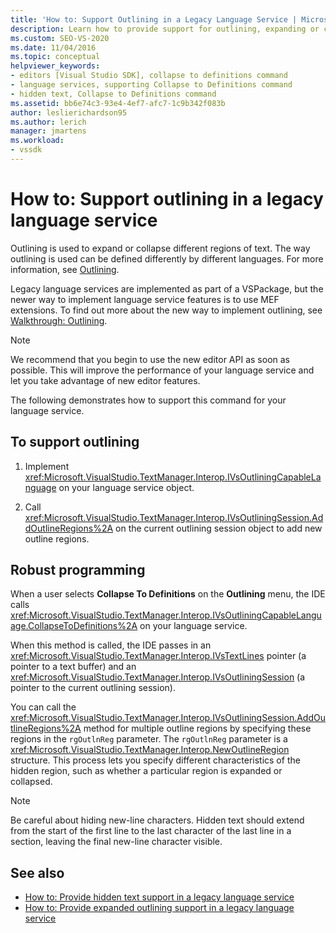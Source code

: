 ```yaml
---
title: 'How to: Support Outlining in a Legacy Language Service | Microsoft Docs'
description: Learn how to provide support for outlining, expanding or collapsing different regions of text, in a legacy language service.
ms.custom: SEO-VS-2020
ms.date: 11/04/2016
ms.topic: conceptual
helpviewer_keywords:
- editors [Visual Studio SDK], collapse to definitions command
- language services, supporting Collapse to Definitions command
- hidden text, Collapse to Definitions command
ms.assetid: bb6e74c3-93e4-4ef7-afc7-1c9b342f083b
author: leslierichardson95
ms.author: lerich
manager: jmartens
ms.workload:
- vssdk
---
```

# How to: Support outlining in a legacy language service
Outlining is used to expand or collapse different regions of text. The way outlining is used can be defined differently by different languages. For more information, see [Outlining](../../ide/outlining.md).

 Legacy language services are implemented as part of a VSPackage, but the newer way to implement language service features is to use MEF extensions. To find out more about the new way to implement outlining, see [Walkthrough: Outlining](../../extensibility/walkthrough-outlining.md).

> [!NOTE]
> We recommend that you begin to use the new editor API as soon as possible. This will improve the performance of your language service and let you take advantage of new editor features.

 The following demonstrates how to support this command for your language service.

## To support outlining

1. Implement <xref:Microsoft.VisualStudio.TextManager.Interop.IVsOutliningCapableLanguage> on your language service object.

2. Call <xref:Microsoft.VisualStudio.TextManager.Interop.IVsOutliningSession.AddOutlineRegions%2A> on the current outlining session object to add new outline regions.

## Robust programming
 When a user selects **Collapse To Definitions** on the **Outlining** menu, the IDE calls <xref:Microsoft.VisualStudio.TextManager.Interop.IVsOutliningCapableLanguage.CollapseToDefinitions%2A> on your language service.

 When this method is called, the IDE passes in an <xref:Microsoft.VisualStudio.TextManager.Interop.IVsTextLines> pointer (a pointer to a text buffer) and an <xref:Microsoft.VisualStudio.TextManager.Interop.IVsOutliningSession> (a pointer to the current outlining session).

 You can call the <xref:Microsoft.VisualStudio.TextManager.Interop.IVsOutliningSession.AddOutlineRegions%2A> method for multiple outline regions by specifying these regions in the `rgOutlnReg` parameter. The `rgOutlnReg` parameter is a <xref:Microsoft.VisualStudio.TextManager.Interop.NewOutlineRegion> structure. This process lets you specify different characteristics of the hidden region, such as whether a particular region is expanded or collapsed.

> [!NOTE]
> Be careful about hiding new-line characters. Hidden text should extend from the start of the first line to the last character of the last line in a section, leaving the final new-line character visible.

## See also
- [How to: Provide hidden text support in a legacy language service](../../extensibility/internals/how-to-provide-hidden-text-support-in-a-legacy-language-service.md)
- [How to: Provide expanded outlining support in a legacy language service](../../extensibility/internals/how-to-provide-expanded-outlining-support-in-a-legacy-language-service.md)

